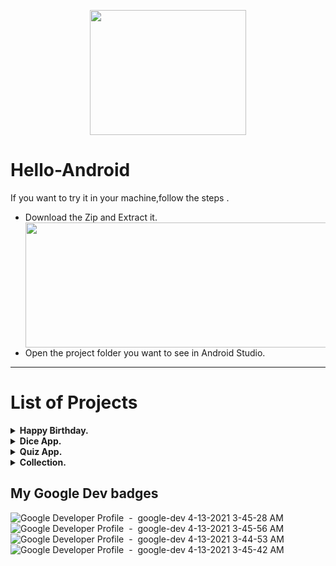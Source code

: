<p align="center">
  <img align="center" height="200px" width="250px" src="https://media.giphy.com/media/llarwdtFqG63IlqUR1/giphy.gif">
</p>
<h1> Hello-Android </h1> 
If you want to try it in your machine,follow the steps .<br>
<ul>
  <li> Download the Zip and Extract it.</li>
<img align="center" height="200px" width="530px "src="https://user-images.githubusercontent.com/47265493/114360907-31a00300-9b93-11eb-9d4b-333216f45b2e.jpg">
  <li> Open the project folder you want to see in Android Studio.</li>
</ul>
<hr>

# List of Projects

<details>
  <summary><strong>Happy Birthday.</strong></summary>
  <p>It is a basic layout project,where we understand concepts like Views and ContraintLayout and learn to use Layout Editor</p>
  <img src="https://user-images.githubusercontent.com/47265493/114359621-ca358380-9b91-11eb-8dfc-4883cd3c9e93.png">
</details>

<details>
  <summary><strong>Dice App.</strong></summary>
  <p>It is a clean dice roller app . Will later try to add quiz number game. </p>
  <p align="center">
    <img align="center" height="500px" width="250px" src="https://user-images.githubusercontent.com/47265493/114468082-8f226700-9c08-11eb-91f1-1a73e52c7771.gif">
  </p>
</details>

<details>
  <summary><strong>Quiz App.</strong></summary>
  <p>On work</p>
  <img src=" ">
</details>

<details>
  <summary><strong>Collection.</strong></summary>
  <p>An app for storing Movies,Anime,Series or Documentary that you have watched.Will try</p>
  <img src=" ">
</details>


## My Google Dev badges

![Google Developer Profile  -  google-dev 4-13-2021 3-45-28 AM](https://user-images.githubusercontent.com/47265493/114469729-4e781d00-9c0b-11eb-8e4a-e0e4a13649d5.png)
![Google Developer Profile  -  google-dev 4-13-2021 3-45-56 AM](https://user-images.githubusercontent.com/47265493/114469739-533cd100-9c0b-11eb-98ec-9b4418df2b3c.png)
![Google Developer Profile  -  google-dev 4-13-2021 3-44-53 AM](https://user-images.githubusercontent.com/47265493/114469770-5fc12980-9c0b-11eb-97d6-fe258edbd54a.png)
![Google Developer Profile  -  google-dev 4-13-2021 3-45-42 AM](https://user-images.githubusercontent.com/47265493/114469791-66e83780-9c0b-11eb-97f5-ce474c7cae2f.png)



